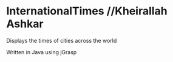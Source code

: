 # InternationalTimes //Kheirallah Ashkar
Displays the times of cities across the world

Written in Java using jGrasp 
